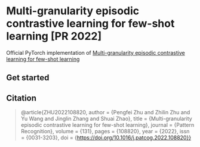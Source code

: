 # Multi-granularity episodic contrastive learning for few-shot learning [PR 2022]
Official PyTorch implementation of [Multi-granularity episodic contrastive learning for few-shot learning](https://www.sciencedirect.com/science/article/pii/S0031320322003016)
## Get started

## Citation
> @article{ZHU2022108820,
author = {Pengfei Zhu and Zhilin Zhu and Yu Wang and Jinglin Zhang and Shuai Zhao},
title = {Multi-granularity episodic contrastive learning for few-shot learning},
journal = {Pattern Recognition},
volume = {131},
pages = {108820},
year = {2022},
issn = {0031-3203},
doi = {https://doi.org/10.1016/j.patcog.2022.108820}}
  	
  	
  	
  	
  	
  	
  	
